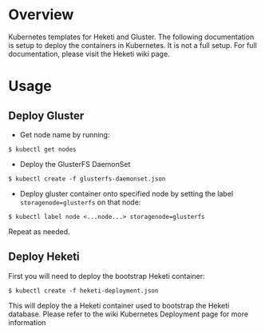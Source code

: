 # Overview
Kubernetes templates for Heketi and Gluster. The following documentation is setup
to deploy the containers in Kubernetes.  It is not a full setup.  For full
documentation, please visit the Heketi wiki page.

# Usage

## Deploy Gluster

* Get node name by running:

```
$ kubectl get nodes
```

* Deploy the GlusterFS DaemonSet

```
$ kubectl create -f glusterfs-daemonset.json
```

* Deploy gluster container onto specified node by setting the label
`storagenode=glusterfs` on that node:

```
$ kubectl label node <...node...> storagenode=glusterfs
```

Repeat as needed.

## Deploy Heketi

First you will need to deploy the bootstrap Heketi container:

```
$ kubectl create -f heketi-deployment.json
```

This will deploy the a Heketi container used to bootstrap the Heketi
database.  Please refer to the wiki Kubernetes Deployment page for
more information


